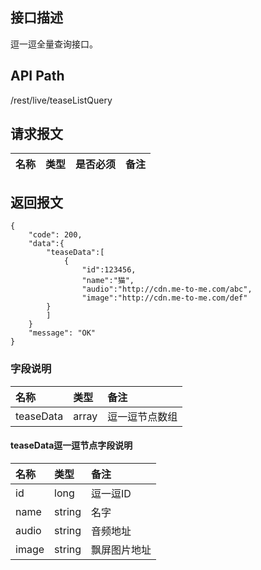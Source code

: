 ## 接口描述
逗一逗全量查询接口。

## API Path
/rest/live/teaseListQuery

## 请求报文
|名称|类型|是否必须|备注|
|:-|:-|:-|:-|

## 返回报文
	{
		"code": 200,
		"data":{
    		"teaseData":[
         		{
             		"id":123456,
             		"name":"猫",
             		"audio":"http://cdn.me-to-me.com/abc",
             		"image":"http://cdn.me-to-me.com/def"
           	}
         	]
		}
		"message": "OK"
	}

### 字段说明
|名称|类型|备注|
|:-|:-|:-|
|teaseData|array|逗一逗节点数组|

#### teaseData逗一逗节点字段说明
|名称|类型|备注|
|:-|:-|:-|
|id|long|逗一逗ID|
|name|string|名字|
|audio|string|音频地址|
|image|string|飘屏图片地址|

